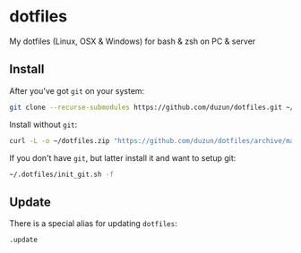 # dotfiles

My dotfiles (Linux, OSX &amp; Windows) for bash &amp; zsh on PC &amp; server

## Install

After you've got `git` on your system:

```sh
git clone --recurse-submodules https://github.com/duzun/dotfiles.git ~/.dotfiles && ~/.dotfiles/~/source init 
```

Install without `git`:

```sh
curl -L -o ~/dotfiles.zip "https://github.com/duzun/dotfiles/archive/master.zip" && unzip ~/dotfiles.zip -d ~ && mv ~/dotfiles-master ~/.dotfiles && ~/.dotfiles/~/source init

```

If you don't have `git`, but latter install it and want to setup git:

```sh
~/.dotfiles/init_git.sh -f
```

## Update

There is a special alias for updating `dotfiles`:

```sh
.update
```
